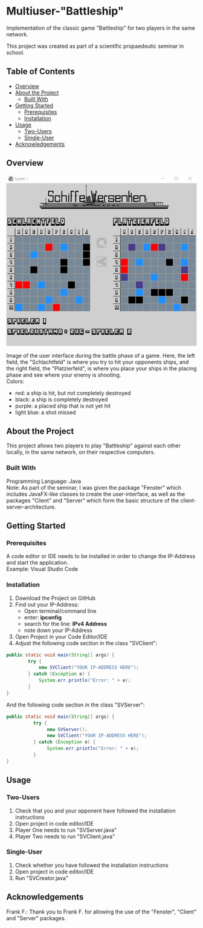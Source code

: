 # Multiuser-"Battleship"

Implementation of the classic game "Battleship" for two players in the same network. 

This project was created as part of a scientific propaedeutic seminar in school.

## Table of Contents

- [Overview](#overview)
- [About the Project](#about-the-project)
    - [Built With](#built-with)
- [Getting Started](#getting-started)
    - [Prerequisites](#prerequisites)
    - [Installation](#installation)
- [Usage](#usage)
    - [Two-Users](#two-users)
    - [Single-User](#single-user)
- [Acknowledgements](#acknowledgements)

## Overview

![Image of the user interface during the battlephase](readme_img/user-interface-battlephase.jpg)  

Image of the user interface during the battle phase of a game. Here, the left field, the "Schlachtfeld" is where you try to hit your opponents ships, and the right field, the "Platzierfeld", is where you place your ships in the placing phase and see where your enemy is shooting.  
Colors:
- red: a ship is hit, but not completely destroyed
- black: a ship is completely destroyed
- purple: a placed ship that is not yet hit
- light blue: a shot missed

## About the Project 

This project allows two players to play "Battleship" against each other locally, in the same network, on their respective computers.

### Built With

Programming Language: Java  
Note: As part of the seminar, I was given the package "Fenster" which includes JavaFX-like classes to create the user-interface, as well as the packages "Client" and "Server" which form the basic structure of the client-server-architecture.

## Getting Started 

### Prerequisites

A code editor or IDE needs to be installed in order to change the IP-Address and start the application.  
Example: Visual Studio Code

### Installation

1. Download the Project on GitHub
2. Find out your IP-Address:
    - Open terminal/command line
    - enter: **ipconfig**
    - search for the line: **IPv4 Address**
    - note down your IP-Address
3. Open Project in your Code Editor/IDE
4. Adjust the following code section in the class "SVClient":  

```Java
public static void main(String[] args) {
        try {
            new SVClient("YOUR IP-ADDRESS HERE");
        } catch (Exception e) {
            System.err.println("Error: " + e);
        }
}
```  

And the following code section in the class "SVServer":  

```Java
public static void main(String[] args) {
          try {
               new SVServer();
               new SVClient("YOUR IP-ADDRESS HERE");
          } catch (Exception e) {
               System.err.println("Error: " + e);   
          }
}
```

## Usage 

### Two-Users

1. Check that you and your opponent have followed the installation instructions 
2. Open project in code editor/IDE
3. Player One needs to run "SVServer.java"
4. Player Two needs to run "SVClient.java"

### Single-User

1. Check whether you have followed the installation instructions
2. Open project in code editor/IDE
3. Run "SVCreator.java"

## Acknowledgements 

Frank F.: Thank you to Frank F. for allowing the use of the "Fenster", "Client" and "Server" packages.
